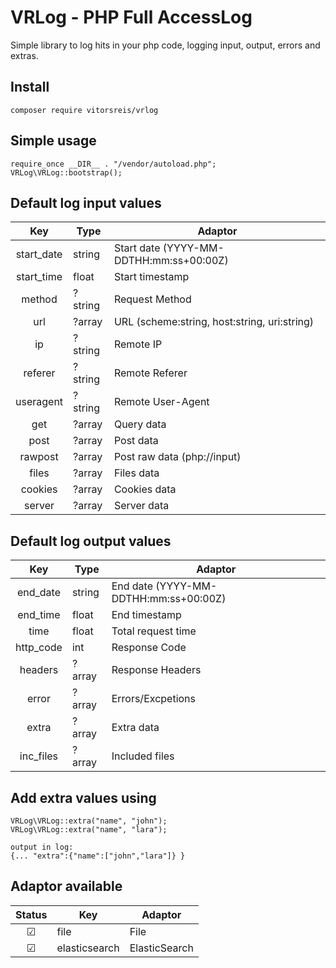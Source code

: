# VRLog - PHP Full AccessLog
Simple library to log hits in your php code, logging input, output, errors and extras.

## Install
    composer require vitorsreis/vrlog

## Simple usage
    require_once __DIR__ . "/vendor/autoload.php";
    VRLog\VRLog::bootstrap();

## Default log input values
|    Key     | Type    | Adaptor                                      |
|:----------:|---------|----------------------------------------------|
| start_date | string  | Start date (YYYY-MM-DDTHH:mm:ss+00:00Z)      |
| start_time | float   | Start timestamp                              |
|   method   | ?string | Request Method                               |
|    url     | ?array  | URL (scheme:string, host:string, uri:string) |
|     ip     | ?string | Remote IP                                    |
|  referer   | ?string | Remote Referer                               |
| useragent  | ?string | Remote User-Agent                            |
|    get     | ?array  | Query data                                   |
|    post    | ?array  | Post data                                    |
|  rawpost   | ?array  | Post raw data (php://input)                  |
|   files    | ?array  | Files data                                   |
|  cookies   | ?array  | Cookies data                                 |
|   server   | ?array  | Server data                                  |

## Default log output values
|    Key    | Type   | Adaptor                               |
|:---------:|--------|---------------------------------------|
| end_date  | string | End date (YYYY-MM-DDTHH:mm:ss+00:00Z) |
| end_time  | float  | End timestamp                         |
|   time    | float  | Total request time                    |
| http_code | int    | Response Code                         |
|  headers  | ?array | Response Headers                      |
|   error   | ?array | Errors/Excpetions                     |
|   extra   | ?array | Extra data                            |
| inc_files | ?array | Included files                        |

## Add extra values using
    VRLog\VRLog::extra("name", "john");
    VRLog\VRLog::extra("name", "lara");
    
    output in log:
    {... "extra":{"name":["john","lara"]} }

## Adaptor available
| Status | Key           | Adaptor       |
|:------:|---------------|---------------|
|   ☑    | file          | File          |
|   ☑    | elasticsearch | ElasticSearch |
